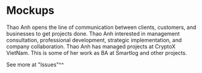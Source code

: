 # Mockups
Thao Anh opens the line of communication between clients, customers, and businesses to get projects done. Thao Anh interested in management consultation, professional development, strategic implementation, and company collaboration. Thao Anh has managed projects at CryptoX VietNam. This is some of her work as BA at Smartlog and other projects.

See more at "Issues"^^
